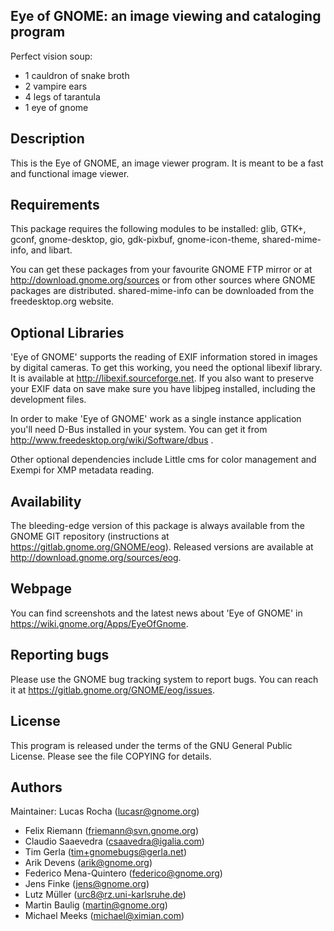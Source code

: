 Eye of GNOME: an image viewing and cataloging program
-----------------------------------------------------

Perfect vision soup:

- 1 cauldron of snake broth
- 2 vampire ears
- 4 legs of tarantula
- 1 eye of gnome


Description
-----------

This is the Eye of GNOME, an image viewer program.  It is meant to be
a fast and functional image viewer.

Requirements
------------

This package requires the following modules to be installed: glib,
GTK+, gconf, gnome-desktop, gio, gdk-pixbuf, gnome-icon-theme, 
shared-mime-info, and libart.

You can get these packages from your favourite GNOME FTP mirror or at
http://download.gnome.org/sources or from other sources where GNOME
packages are distributed. shared-mime-info can be downloaded
from the freedesktop.org website.


Optional Libraries
------------------

'Eye of GNOME' supports the reading of EXIF information stored in
images by digital cameras. To get this working, you need the optional
libexif library. It is available at http://libexif.sourceforge.net.
If you also want to preserve your EXIF data on save make sure you have
libjpeg installed, including the development files.

In order to make 'Eye of GNOME' work as a single instance application you'll
need D-Bus installed in your system. You can get it from
http://www.freedesktop.org/wiki/Software/dbus .

Other optional dependencies include Little cms for color management
and Exempi for XMP metadata reading.

Availability
------------

The bleeding-edge version of this package is always available from the GNOME
GIT repository (instructions at https://gitlab.gnome.org/GNOME/eog).
Released versions are available at http://download.gnome.org/sources/eog.

Webpage
-------

You can find screenshots and the latest news about 'Eye of GNOME' in
https://wiki.gnome.org/Apps/EyeOfGnome.


Reporting bugs
--------------

Please use the GNOME bug tracking system to report bugs.  You can
reach it at https://gitlab.gnome.org/GNOME/eog/issues.


License
-------

This program is released under the terms of the GNU General Public
License.  Please see the file COPYING for details.


Authors
-------

Maintainer: Lucas Rocha (lucasr@gnome.org)

- Felix Riemann (friemann@svn.gnome.org)
- Claudio Saaevedra (csaavedra@igalia.com)
- Tim Gerla (tim+gnomebugs@gerla.net)
- Arik Devens (arik@gnome.org)
- Federico Mena-Quintero (federico@gnome.org)
- Jens Finke (jens@gnome.org)
- Lutz Müller (urc8@rz.uni-karlsruhe.de)
- Martin Baulig (martin@gnome.org)
- Michael Meeks (michael@ximian.com)
